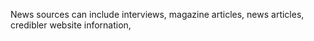 News sources can include interviews, magazine articles, news articles, credibler website infornation,